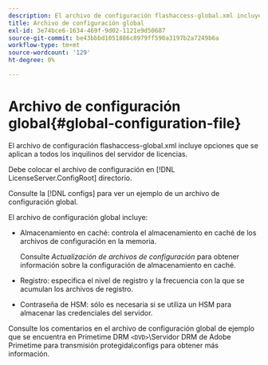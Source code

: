 ```yaml
---
description: El archivo de configuración flashaccess-global.xml incluye opciones que se aplican a todos los inquilinos del servidor de licencias.
title: Archivo de configuración global
exl-id: 3e74bce6-1634-469f-9d02-1121e9d50687
source-git-commit: be43bbbd1051886c8979ff590a3197b2a7249b6a
workflow-type: tm+mt
source-wordcount: '129'
ht-degree: 0%

---
```


# Archivo de configuración global{#global-configuration-file}

El archivo de configuración flashaccess-global.xml incluye opciones que se aplican a todos los inquilinos del servidor de licencias.

Debe colocar el archivo de configuración en [!DNL LicenseServer.ConfigRoot] directorio.

Consulte la [!DNL configs] para ver un ejemplo de un archivo de configuración global.

El archivo de configuración global incluye:

* Almacenamiento en caché: controla el almacenamiento en caché de los archivos de configuración en la memoria.

   Consulte *Actualización de archivos de configuración* para obtener información sobre la configuración de almacenamiento en caché.
* Registro: especifica el nivel de registro y la frecuencia con la que se acumulan los archivos de registro.
* Contraseña de HSM: sólo es necesaria si se utiliza un HSM para almacenar las credenciales del servidor.

Consulte los comentarios en el archivo de configuración global de ejemplo que se encuentra en Primetime DRM `<DVD>`\Servidor DRM de Adobe Primetime para transmisión protegida\configs para obtener más información.
